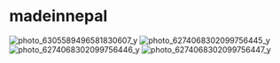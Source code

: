 # madeinnepal

![photo_6305589496581830607_y](https://github.com/puskottampandey/Made-in-Nepal/assets/83902408/c57b857a-2e83-42d2-a409-7ee0c3ea5f5c)
![photo_6274068302099756445_y](https://github.com/puskottampandey/Made-in-Nepal/assets/83902408/27b2cf2c-cde7-4c04-bb08-1801080f9094)
![photo_6274068302099756446_y](https://github.com/puskottampandey/Made-in-Nepal/assets/83902408/059f186c-944f-41ab-8d00-45543e9526b9)
![photo_6274068302099756447_y](https://github.com/puskottampandey/Made-in-Nepal/assets/83902408/73d7d204-e425-4dcb-aa56-93ff033d8e5f)
